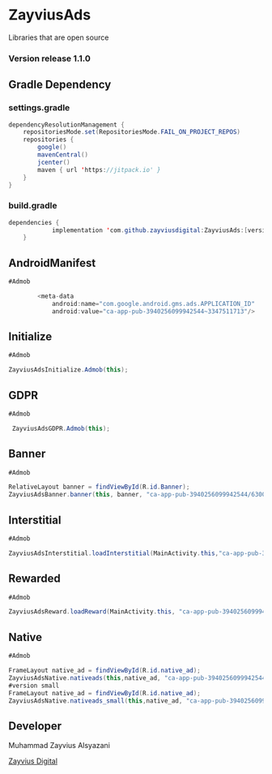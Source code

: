 # ZayviusAds
Libraries that are open source

### Version release 1.1.0

## Gradle Dependency

### settings.gradle
```java
dependencyResolutionManagement {
    repositoriesMode.set(RepositoriesMode.FAIL_ON_PROJECT_REPOS)
    repositories {
        google()
        mavenCentral()
        jcenter()
        maven { url 'https://jitpack.io' }
    }
}
```

### build.gradle
```java
dependencies {
	        implementation 'com.github.zayviusdigital:ZayviusAds:[version]'
	}
```
## AndroidManifest

```java
#Admob

        <meta-data
            android:name="com.google.android.gms.ads.APPLICATION_ID"
            android:value="ca-app-pub-3940256099942544~3347511713"/>
```
## Initialize

```java
#Admob

ZayviusAdsInitialize.Admob(this);
```
## GDPR

```java
#Admob

 ZayviusAdsGDPR.Admob(this);
```
## Banner

```java
#Admob

RelativeLayout banner = findViewById(R.id.Banner);
ZayviusAdsBanner.banner(this, banner, "ca-app-pub-3940256099942544/6300978111");
```

## Interstitial

```java
#Admob

ZayviusAdsInterstitial.loadInterstitial(MainActivity.this,"ca-app-pub-3940256099942544/1033173712",interval);
```
## Rewarded

```java
#Admob

ZayviusAdsReward.loadReward(MainActivity.this, "ca-app-pub-3940256099942544/5224354917", interval);
```

## Native

```java
#Admob

FrameLayout native_ad = findViewById(R.id.native_ad);
ZayviusAdsNative.nativeads(this,native_ad, "ca-app-pub-3940256099942544/2247696110");
#version small
FrameLayout native_ad = findViewById(R.id.native_ad);
ZayviusAdsNative.nativeads_small(this,native_ad, "ca-app-pub-3940256099942544/2247696110");
```



## Developer
Muhammad Zayvius Alsyazani

[Zayvius Digital](https://zayviusdigital.com/)
